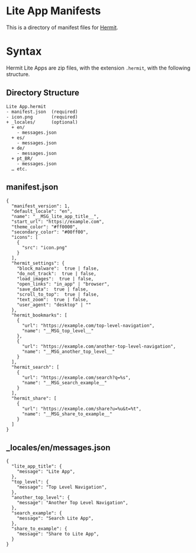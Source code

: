 # Lite App Manifests

This is a directory of manifest files for [Hermit](https://hermit.chimbori.com).

# Syntax

Hermit Lite Apps are zip files, with the extension `.hermit`, with the following structure.

## Directory Structure


    Lite App.hermit
    - manifest.json  (required)
    - icon.png       (required)
    + _locales/      (optional)
      + en/
        - messages.json
      + es/
        - messages.json
      + de/
        - messages.json
      + pt_BR/
        - messages.json
      … etc.

## manifest.json

    {
      "manifest_version": 1,
      "default_locale": "en",
      "name": "__MSG_lite_app_title__",
      "start_url": "https://example.com",
      "theme_color": "#ff0000",
      "secondary_color": "#00ff00",
      "icons": [
        {
          "src": "icon.png"
        }
      ],
      "hermit_settings": {
        "block_malware":  true | false,
        "do_not_track":  true | false,
        "load_images":  true | false,
        "open_links": "in_app" | "browser",
        "save_data":  true | false,
        "scroll_to_top":  true | false,
        "text_zoom":  true | false,
        "user_agent": "desktop" | ""
      },
      "hermit_bookmarks": [
        {
          "url": "https://example.com/top-level-navigation",
          "name": "__MSG_top_level__"
        },
        {
          "url": "https://example.com/another-top-level-navigation",
          "name": "__MSG_another_top_level__"
        }
      ],
      "hermit_search": [
        {
          "url": "https://example.com/search?q=%s",
          "name": "__MSG_search_example__"
        }
      ],
      "hermit_share": [
        {
          "url": "https://example.com/share?u=%u&t=%t",
          "name": "__MSG_share_to_example__"
        }
      ]
    }

## _locales/en/messages.json

    {
      "lite_app_title": {
        "message": "Lite App",
      },
      "top_level": {
        "message": "Top Level Navigation",
      },
      "another_top_level": {
        "message": "Another Top Level Navigation",
      },
      "search_example": {
        "message": "Search Lite App",
      },
      "share_to_example": {
        "message": "Share to Lite App",
      }
    }

